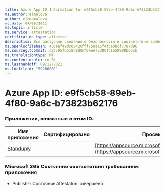 ```yaml
---
title: Azure App ID Information for e9f5cb58-89eb-4f80-9a6c-b73823b62176
ms.author: elmalova
author: elenamalova
ms.date: 09/09/2021
ms.topic: article
ms.service: attestation
certification_type: attested
description: Все доступные сведения о безопасности и соответствия требованиям для e9f5cb58-89eb-4f80-9a6c-b73823b62176.
ms.openlocfilehash: 405aaf49dc08426fff759a15f4f5a0bcf7787d96
ms.sourcegitcommit: d85595f6518d8d05f0aee75380f51659908b6bcb
ms.translationtype: MT
ms.contentlocale: ru-RU
ms.lasthandoff: 09/12/2021
ms.locfileid: "59286801"
---
```

# <a name="azure-app-id-e9f5cb58-89eb-4f80-9a6c-b73823b62176"></a>Azure App ID: e9f5cb58-89eb-4f80-9a6c-b73823b62176


### <a name="apps-associated-with-this-id"></a>Приложения, связанные с этим ID:
| **Имя приложения** | **Сертифицировано** | **Просмотр в AppSource** |
|--------------|---------------|-----------------------|
| [Standuply](https://docs.microsoft.com/microsoft-365-app-certification/forward/WA200003001) |  | [https://appsource.microsoft.com/product/office/WA200003001](https://appsource.microsoft.com/product/office/WA200003001) |

### <a name="microsoft-365-app-compliance-status"></a>Microsoft 365 Состояние соответствия требованиям приложения
- Publisher Состояние Attestaton: завершено
